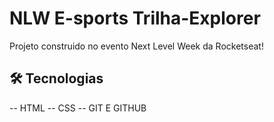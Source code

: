 # NLW E-sports Trilha-Explorer
Projeto construido no evento Next Level  Week da Rocketseat!


## 🛠 Tecnologias

-- HTML
-- CSS
-- GIT E GITHUB
